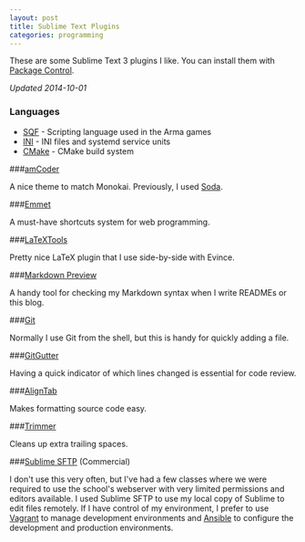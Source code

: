 ```yaml
---
layout: post
title: Sublime Text Plugins
categories: programming
---
```


These are some Sublime Text 3 plugins I like. You can install them with [Package Control](http://sublime.wbond.net).

*Updated 2014-10-01*

### Languages

* [SQF](https://sublime.wbond.net/packages/SQF%20Language) - Scripting language used in the Arma games
* [INI](https://sublime.wbond.net/packages/INI) - INI files and systemd service units
* [CMake](https://sublime.wbond.net/packages/CMake) - CMake build system

###[amCoder](https://sublime.wbond.net/packages/Theme%20-%20amCoder)

A nice theme to match Monokai. Previously, I used [Soda](https://sublime.wbond.net/packages/Theme%20-%20Soda).

###[Emmet](https://sublime.wbond.net/packages/Emmet)

A must-have shortcuts system for web programming.

###[LaTeXTools](https://sublime.wbond.net/packages/LaTeXTools)

Pretty nice LaTeX plugin that I use side-by-side with Evince.

###[Markdown Preview](https://sublime.wbond.net/packages/Markdown%20Preview)

A handy tool for checking my Markdown syntax when I write READMEs or this blog.

###[Git](https://sublime.wbond.net/packages/Git)

Normally I use Git from the shell, but this is handy for quickly adding a file.

###[GitGutter](https://sublime.wbond.net/packages/GitGutter)

Having a quick indicator of which lines changed is essential for code review.

###[AlignTab](https://sublime.wbond.net/packages/AlignTab)

Makes formatting source code easy.

###[Trimmer](https://sublime.wbond.net/packages/Trimmer)

Cleans up extra trailing spaces.

###[Sublime SFTP](http://wbond.net/sublime_packages/sftp) (Commercial)

I don't use this very often, but I've had a few classes where we were required to use the school's webserver with very limited permissions and editors available. I used Sublime SFTP to use my local copy of Sublime to edit files remotely. If I have control of my environment, I prefer to use [Vagrant](http://www.vagrantup.com) to manage development environments and [Ansible](http://www.ansible.com) to configure the development and production environments.
